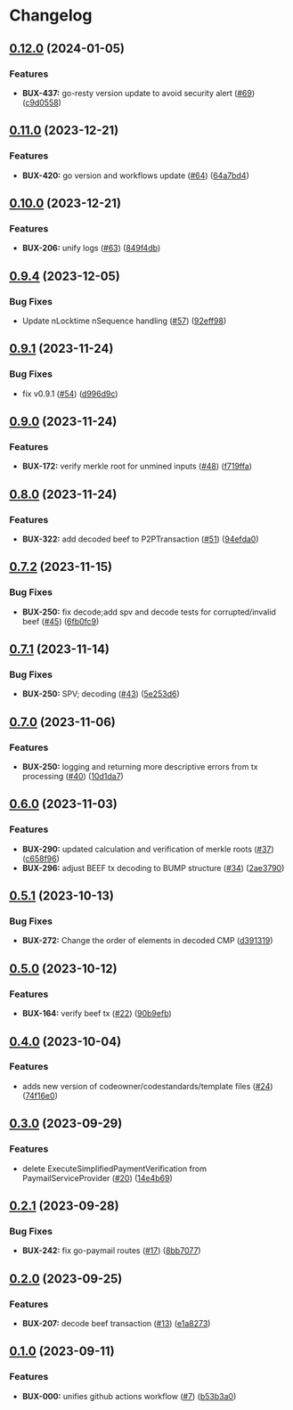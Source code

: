 # Changelog

## [0.12.0](https://github.com/bitcoin-sv/go-paymail/compare/v0.11.0...v0.12.0) (2024-01-05)


### Features

* **BUX-437:** go-resty version update to avoid security alert ([#69](https://github.com/bitcoin-sv/go-paymail/issues/69)) ([c9d0558](https://github.com/bitcoin-sv/go-paymail/commit/c9d0558040f8853609a33d98f65a1f351dad085d))

## [0.11.0](https://github.com/bitcoin-sv/go-paymail/compare/v0.10.0...v0.11.0) (2023-12-21)


### Features

* **BUX-420:** go version and workflows update ([#64](https://github.com/bitcoin-sv/go-paymail/issues/64)) ([64a7bd4](https://github.com/bitcoin-sv/go-paymail/commit/64a7bd4122342794ad57535a52583f5acdc47670))

## [0.10.0](https://github.com/bitcoin-sv/go-paymail/compare/v0.9.4...v0.10.0) (2023-12-21)


### Features

* **BUX-206:** unify logs ([#63](https://github.com/bitcoin-sv/go-paymail/issues/63)) ([849f4db](https://github.com/bitcoin-sv/go-paymail/commit/849f4dbea0de1d66ee89c7cb677f87536e89404a))

## [0.9.4](https://github.com/bitcoin-sv/go-paymail/compare/v0.9.3...v0.9.4) (2023-12-05)


### Bug Fixes

* Update nLocktime nSequence handling ([#57](https://github.com/bitcoin-sv/go-paymail/issues/57)) ([92eff98](https://github.com/bitcoin-sv/go-paymail/commit/92eff9847d23c805e910588b90abe67baa7b1c02))

## [0.9.1](https://github.com/bitcoin-sv/go-paymail/compare/v0.9.0...v0.9.1) (2023-11-24)


### Bug Fixes

* fix v0.9.1 ([#54](https://github.com/bitcoin-sv/go-paymail/issues/54)) ([d996d9c](https://github.com/bitcoin-sv/go-paymail/commit/d996d9c4424aee32eb001526dfcd7ab0cfade8d4))

## [0.9.0](https://github.com/bitcoin-sv/go-paymail/compare/v0.8.0...v0.9.0) (2023-11-24)


### Features

* **BUX-172:** verify merkle root for unmined inputs ([#48](https://github.com/bitcoin-sv/go-paymail/issues/48)) ([f719ffa](https://github.com/bitcoin-sv/go-paymail/commit/f719ffa5fffddaa327c0ff0f79cd5c17845eb2f3))

## [0.8.0](https://github.com/bitcoin-sv/go-paymail/compare/v0.7.2...v0.8.0) (2023-11-24)


### Features

* **BUX-322:** add decoded beef to P2PTransaction ([#51](https://github.com/bitcoin-sv/go-paymail/issues/51)) ([94efda0](https://github.com/bitcoin-sv/go-paymail/commit/94efda042d8b29e6aa589f1a12f549eade023f30))

## [0.7.2](https://github.com/bitcoin-sv/go-paymail/compare/v0.7.1...v0.7.2) (2023-11-15)


### Bug Fixes

* **BUX-250:** fix decode;add spv and decode tests for corrupted/invalid beef ([#45](https://github.com/bitcoin-sv/go-paymail/issues/45)) ([6fb0fc9](https://github.com/bitcoin-sv/go-paymail/commit/6fb0fc9ee537b519a4145a3c3f781830e136cfe4))

## [0.7.1](https://github.com/bitcoin-sv/go-paymail/compare/v0.7.0...v0.7.1) (2023-11-14)


### Bug Fixes

* **BUX-250:** SPV; decoding ([#43](https://github.com/bitcoin-sv/go-paymail/issues/43)) ([5e253d6](https://github.com/bitcoin-sv/go-paymail/commit/5e253d6ef1c259a45752d85475bd5f3db633e8c4))

## [0.7.0](https://github.com/bitcoin-sv/go-paymail/compare/v0.6.0...v0.7.0) (2023-11-06)


### Features

* **BUX-250:** logging and returning more descriptive errors from tx processing ([#40](https://github.com/bitcoin-sv/go-paymail/issues/40)) ([10d1da7](https://github.com/bitcoin-sv/go-paymail/commit/10d1da75f1c210d0c55d9f5138509e60911fb9ac))

## [0.6.0](https://github.com/bitcoin-sv/go-paymail/compare/v0.5.1...v0.6.0) (2023-11-03)


### Features

* **BUX-290:** updated calculation and verification of merkle roots ([#37](https://github.com/bitcoin-sv/go-paymail/issues/37)) ([c658f96](https://github.com/bitcoin-sv/go-paymail/commit/c658f964d0d5afd14b49fe26458b9674ed776a96))
* **BUX-296:** adjust BEEF tx decoding to BUMP structure ([#34](https://github.com/bitcoin-sv/go-paymail/issues/34)) ([2ae3790](https://github.com/bitcoin-sv/go-paymail/commit/2ae3790e077891111538555624cba1fd7c877e2f))

## [0.5.1](https://github.com/bitcoin-sv/go-paymail/compare/v0.5.0...v0.5.1) (2023-10-13)


### Bug Fixes

* **BUX-272:** Change the order of elements in decoded CMP ([d391319](https://github.com/bitcoin-sv/go-paymail/commit/d3913191a30b3d3c44009d73730cad2d8dd260cf))

## [0.5.0](https://github.com/bitcoin-sv/go-paymail/compare/v0.4.0...v0.5.0) (2023-10-12)


### Features

* **BUX-164:** verify beef tx ([#22](https://github.com/bitcoin-sv/go-paymail/issues/22)) ([90b9efb](https://github.com/bitcoin-sv/go-paymail/commit/90b9efb72caa70df217c078c1d282e7fa53fb1c3))

## [0.4.0](https://github.com/bitcoin-sv/go-paymail/compare/v0.3.0...v0.4.0) (2023-10-04)


### Features

* adds new version of codeowner/codestandards/template files ([#24](https://github.com/bitcoin-sv/go-paymail/issues/24)) ([74f16e0](https://github.com/bitcoin-sv/go-paymail/commit/74f16e0d9c9f700a77181d32b2b925baf0d9d6b6))

## [0.3.0](https://github.com/bitcoin-sv/go-paymail/compare/v0.2.1...v0.3.0) (2023-09-29)


### Features

* delete ExecuteSimplifiedPaymentVerification from  PaymailServiceProvider ([#20](https://github.com/bitcoin-sv/go-paymail/issues/20)) ([14e4b69](https://github.com/bitcoin-sv/go-paymail/commit/14e4b6901537d5e807fed37c8f84f54bebe9d873))

## [0.2.1](https://github.com/bitcoin-sv/go-paymail/compare/v0.2.0...v0.2.1) (2023-09-28)


### Bug Fixes

* **BUX-242:** fix go-paymail routes ([#17](https://github.com/bitcoin-sv/go-paymail/issues/17)) ([8bb7077](https://github.com/bitcoin-sv/go-paymail/commit/8bb7077ff7092acc8f3eebcb24e78a0dac10097b))

## [0.2.0](https://github.com/bitcoin-sv/go-paymail/compare/v0.1.0...v0.2.0) (2023-09-25)


### Features

* **BUX-207:** decode beef transaction ([#13](https://github.com/bitcoin-sv/go-paymail/issues/13)) ([e1a8273](https://github.com/bitcoin-sv/go-paymail/commit/e1a8273d79bb3753aa41a86fd0433c1be90f9f5b))

## [0.1.0](https://github.com/bitcoin-sv/go-paymail/compare/v0.0.1...v0.1.0) (2023-09-11)


### Features

* **BUX-000:** unifies github actions workflow ([#7](https://github.com/bitcoin-sv/go-paymail/issues/7)) ([b53b3a0](https://github.com/bitcoin-sv/go-paymail/commit/b53b3a04e02c152532b50b5eeff4456d64f28814))

